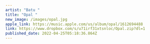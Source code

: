 ```yaml
---
artist: "Batu "
title: "Opal "
new_image: /images/opal.jpg
apple_link: https://music.apple.com/us/album/opal/1612694488
link: https://www.dropbox.com/s/u71irf31xtsnloc/Opal.zip?dl=1
published_date: 2022-04-25T05:18:36.864Z
---
```

